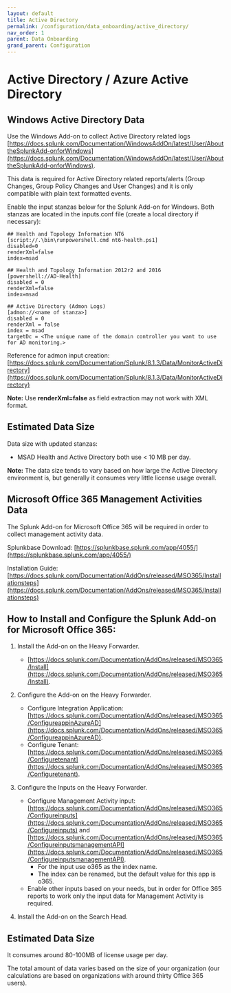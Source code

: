 ```yaml
---
layout: default
title: Active Directory
permalink: /configuration/data_onboarding/active_directory/
nav_order: 1
parent: Data Onboarding
grand_parent: Configuration
---
```


# **Active Directory / Azure Active Directory**

## **Windows Active Directory Data** 

Use the Windows Add-on to collect Active Directory related logs [https://docs.splunk.com/Documentation/WindowsAddOn/latest/User/AbouttheSplunkAdd-onforWindows](https://docs.splunk.com/Documentation/WindowsAddOn/latest/User/AbouttheSplunkAdd-onforWindows).  

This data is required for Active Directory related reports/alerts (Group Changes, Group Policy Changes and User Changes) and it is only compatible with plain text formatted events. 

Enable the input stanzas below for the Splunk Add-on for Windows. Both stanzas are located in the inputs.conf file (create a local directory if necessary): 

    ## Health and Topology Information NT6 
    [script://.\bin\runpowershell.cmd nt6-health.ps1] 
    disabled=0 
    renderXml=false 
    index=msad 

    ## Health and Topology Information 2012r2 and 2016 
    [powershell://AD-Health] 
    disabled = 0 
    renderXml=false 
    index=msad 

    ## Active Directory (Admon Logs) 
    [admon://<name of stanza>] 
    disabled = 0 
    renderXml = false 
    index = msad 
    targetDc = <The unique name of the domain controller you want to use for AD monitoring.> 

Reference for admon input creation:[https://docs.splunk.com/Documentation/Splunk/8.1.3/Data/MonitorActiveDirectory](https://docs.splunk.com/Documentation/Splunk/8.1.3/Data/MonitorActiveDirectory) 

**Note:** Use **renderXml=false** as field extraction may not work with XML format.

## Estimated Data Size
Data size with updated stanzas: 

* MSAD Health and Active Directory both use < 10 MB per day. 

**Note:** The data size tends to vary based on how large the Active Directory environment is, but generally it consumes very little license usage overall.

## **Microsoft Office 365 Management Activities Data**

The Splunk Add-on for Microsoft Office 365 will be required in order to collect management activity data. 

Splunkbase Download: 
[https://splunkbase.splunk.com/app/4055/](https://splunkbase.splunk.com/app/4055/) 

Installation Guide: 
[https://docs.splunk.com/Documentation/AddOns/released/MSO365/Installationsteps](https://docs.splunk.com/Documentation/AddOns/released/MSO365/Installationsteps) 

## How to Install and Configure the Splunk Add-on for Microsoft Office 365: 

1. Install the Add-on on the Heavy Forwarder. 
    * [https://docs.splunk.com/Documentation/AddOns/released/MSO365/Install](https://docs.splunk.com/Documentation/AddOns/released/MSO365/Install). 

2. Configure the Add-on on the Heavy Forwarder. 
    * Configure Integration Application: [https://docs.splunk.com/Documentation/AddOns/released/MSO365/ConfigureappinAzureAD](https://docs.splunk.com/Documentation/AddOns/released/MSO365/ConfigureappinAzureAD). 
    * Configure Tenant: [https://docs.splunk.com/Documentation/AddOns/released/MSO365/Configuretenant](https://docs.splunk.com/Documentation/AddOns/released/MSO365/Configuretenant). 

3. Configure the Inputs on the Heavy Forwarder. 
    * Configure Management Activity input: [https://docs.splunk.com/Documentation/AddOns/released/MSO365/Configureinputs](https://docs.splunk.com/Documentation/AddOns/released/MSO365/Configureinputs) and [https://docs.splunk.com/Documentation/AddOns/released/MSO365/ConfigureinputsmanagementAPI](https://docs.splunk.com/Documentation/AddOns/released/MSO365/ConfigureinputsmanagementAPI). 
        * For the input use o365 as the index name.  
        * The index can be renamed, but the default value for this app is o365. 
    * Enable other inputs based on your needs, but in order for Office 365 reports to work only the input data for Management Activity is required. 

4. Install the Add-on on the Search Head. 

## Estimated Data Size
It consumes around 80-100MB of license usage per day. 

The total amount of data varies based on the size of your organization (our calculations are based on organizations with around thirty Office 365 users).
